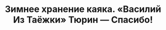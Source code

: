 ---
title: 'Зимнее хранение каяка. «Василий Из Таёжки» Тюрин — Спасибо!'
location: 'Село Балыкса, Аскизский район, Республика Хакасия, Россия'

tags: [all, 2016]
category: as-the-first-settlers
---